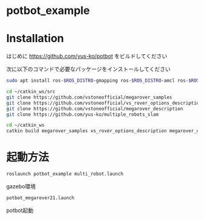 # potbot_example

# Installation

はじめに https://github.com/yus-ko/potbot をビルドしてください

次に以下のコマンドで必要なパッケージをインストールしてください

```bash
sudo apt install ros-$ROS_DISTRO-gmapping ros-$ROS_DISTRO-amcl ros-$ROS_DISTRO-move-base ros-$ROS_DISTRO-map-server ros-$ROS_DISTRO-robot-localization ros-$ROS_DISTRO-rtabmap-ros ros-$ROS_DISTRO-imu-tools
```

```bash
cd ~/catkin_ws/src
git clone https://github.com/vstoneofficial/megarover_samples
git clone https://github.com/vstoneofficial/vs_rover_options_description
git clone https://github.com/vstoneofficial/megarover_description
git clone https://github.com/yus-ko/multiple_robots_slam
```
```bash
cd ~/catkin_ws
catkin build megarover_samples vs_rover_options_description megarover_description multi_turtlebot_gazebo
```

# 起動方法

```bash
roslaunch potbot_example multi_robot.launch
```
gazebo環境

```bash  
potbot_megarover21.launch
```
potbot起動
